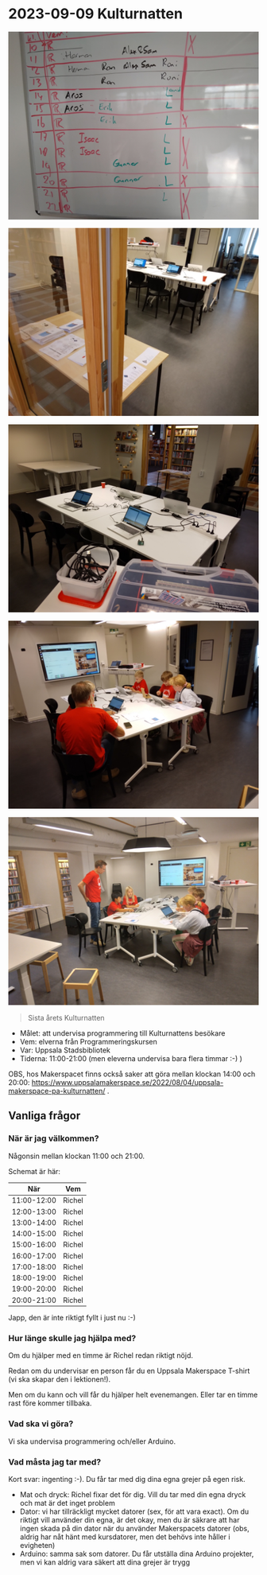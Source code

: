 # 2023-09-09 Kulturnatten

![](20220910_074542.jpg)

![](20220910_103642.jpg)

![](20220910_103701.jpg)

![](20220910_113722.jpg)

![](20220910_113733.jpg)

> Sista årets Kulturnatten

 * Målet: att undervisa programmering till Kulturnattens besökare
 * Vem: elverna från Programmeringskursen
 * Var: Uppsala Stadsbibliotek
 * Tiderna: 11:00-21:00 (men eleverna undervisa bara flera timmar :-) )

OBS, hos Makerspacet finns också saker att göra mellan klockan 14:00 och 20:00:
https://www.uppsalamakerspace.se/2022/08/04/uppsala-makerspace-pa-kulturnatten/ .

## Vanliga frågor

### När är jag välkommen?

Någonsin mellan klockan 11:00 och 21:00.

Schemat är här:

När        |Vem
-----------|------------------
11:00-12:00|Richel 
12:00-13:00|Richel 
13:00-14:00|Richel 
14:00-15:00|Richel 
15:00-16:00|Richel 
16:00-17:00|Richel 
17:00-18:00|Richel 
18:00-19:00|Richel 
19:00-20:00|Richel 
20:00-21:00|Richel 

Japp, den är inte riktigt fyllt i just nu :-)

### Hur länge skulle jag hjälpa med?


Om du hjälper med en timme är Richel redan riktigt nöjd. 

Redan om du undervisar en person får du en Uppsala Makerspace 
T-shirt (vi ska skapar den i lektionen!).

Men om du kann och vill får du hjälper helt evenemangen. 
Eller tar en timme rast före kommer tillbaka.

### Vad ska vi göra?

Vi ska undervisa programmering och/eller Arduino.

### Vad måsta jag tar med?

Kort svar: ingenting :-). Du får tar med dig dina egna grejer på egen risk.

 * Mat och dryck: Richel fixar det för dig. 
   Vill du tar med din egna dryck och mat är det inget problem
 * Dator: vi har tillräckligt mycket datorer (sex, för att vara exact).
   Om du riktigt vill använder din egna, är det okay,
   men du är säkrare att har ingen skada på din dator när du
   använder Makerspacets datorer (obs, aldrig har nåt hänt med
   kursdatorer, men det behövs inte håller i evigheten)
 * Arduino: samma sak som datorer. Du får utställa dina Arduino projekter,
   men vi kan aldrig vara säkert att dina grejer är trygg


